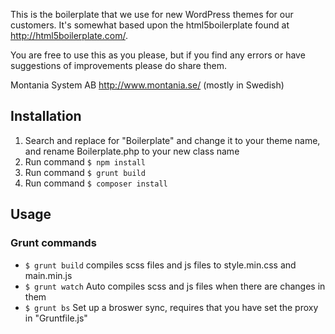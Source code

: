 This is the boilerplate that we use for new WordPress themes for our customers. It's somewhat based upon the html5boilerplate found at http://html5boilerplate.com/.

You are free to use this as you please, but if you find any errors or have suggestions of improvements please do share them. 

Montania System AB
http://www.montania.se/ (mostly in Swedish)

## Installation
1. Search and replace for "Boilerplate" and change it to your theme name, and rename Boilerplate.php to your new class name
2. Run command ```$ npm install```
3. Run command ```$ grunt build```
4. Run command ```$ composer install```

## Usage

### Grunt commands

- ```$ grunt build``` compiles scss files and js files to style.min.css and main.min.js
- ```$ grunt watch``` Auto compiles scss and js files when there are changes in them
- ```$ grunt bs``` Set up a broswer sync, requires that you have set the proxy in "Gruntfile.js"